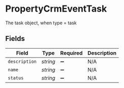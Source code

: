 # PropertyCrmEventTask

The task object, when type = task


## Fields

| Field              | Type               | Required           | Description        |
| ------------------ | ------------------ | ------------------ | ------------------ |
| `description`      | *string*           | :heavy_minus_sign: | N/A                |
| `name`             | *string*           | :heavy_minus_sign: | N/A                |
| `status`           | *string*           | :heavy_minus_sign: | N/A                |
